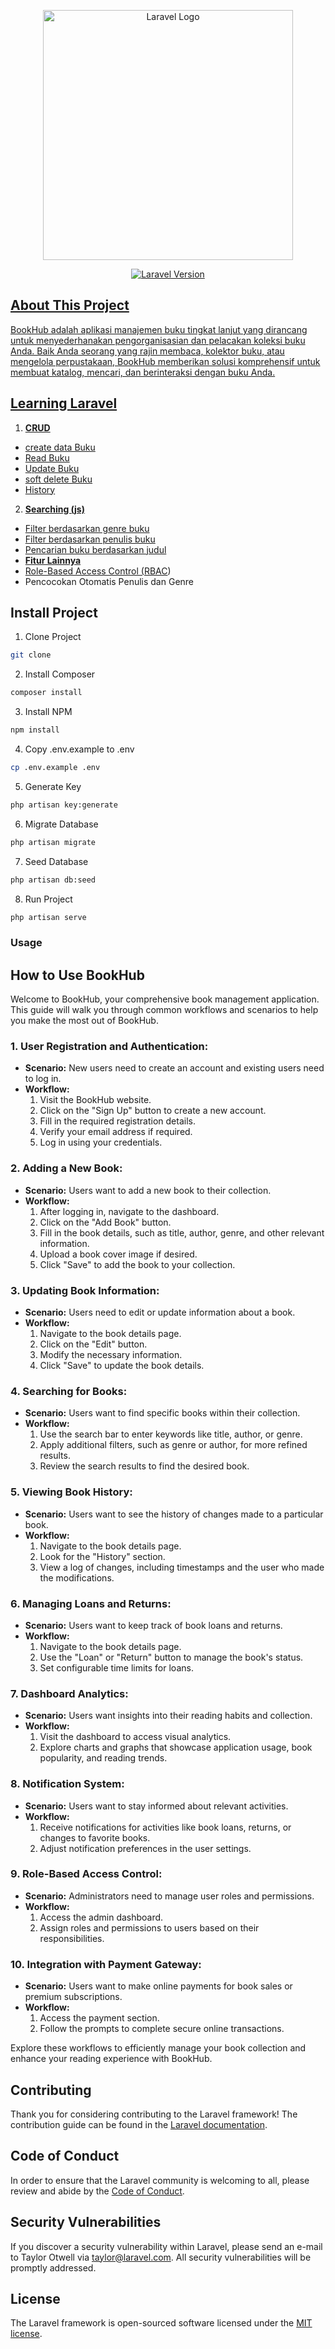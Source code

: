 <p align="center">
    <a href="https://laravel.com" target="_blank">
        <img src="https://raw.githubusercontent.com/laravel/art/master/logo-lockup/5%20SVG/2%20CMYK/1%20Full%20Color/laravel-logolockup-cmyk-red.svg"
            width="400" alt="Laravel Logo">
    </a>
</p>

<p align="center">
    <!-- laravel version 10 -->
    <a href="https://packagist.org/packages/laravel/framework" target="_blank">
        <img src="https://img.shields.io/packagist/v/laravel/framework?label=laravel&style=flat-square"
            alt="Laravel Version">
</p>

## About This Project
BookHub adalah aplikasi manajemen buku tingkat lanjut yang dirancang untuk menyederhanakan pengorganisasian dan
pelacakan koleksi buku Anda. Baik Anda seorang yang rajin membaca, kolektor buku, atau mengelola perpustakaan, BookHub
memberikan solusi komprehensif untuk membuat katalog, mencari, dan berinteraksi dengan buku Anda.


## Learning Laravel
1. **CRUD**
- create data Buku
- Read Buku
- Update Buku
- soft delete Buku
- History
2. **Searching (js)**
- Filter berdasarkan genre buku
- Filter berdasarkan penulis buku
- Pencarian buku berdasarkan judul
- **Fitur Lainnya**
- Role-Based Access Control ([RBAC](https://github.com/itstructure/laravel-rbac))
- Pencocokan Otomatis Penulis dan Genre

## Install Project
1. Clone Project
```bash
git clone
```
2. Install Composer
```bash
composer install
```
3. Install NPM
```bash
npm install
```
4. Copy .env.example to .env
```bash
cp .env.example .env
```
5. Generate Key
```bash
php artisan key:generate
```
6. Migrate Database
```bash
php artisan migrate
```
7. Seed Database
```bash
php artisan db:seed
```
8. Run Project
```bash
php artisan serve
```


### Usage
## How to Use BookHub

Welcome to BookHub, your comprehensive book management application. This guide will walk you through common workflows and scenarios to help you make the most out of BookHub.

### 1. **User Registration and Authentication:**
   - **Scenario:** New users need to create an account and existing users need to log in.
   - **Workflow:**
      1. Visit the BookHub website.
      2. Click on the "Sign Up" button to create a new account.
      3. Fill in the required registration details.
      4. Verify your email address if required.
      5. Log in using your credentials.

### 2. **Adding a New Book:**
   - **Scenario:** Users want to add a new book to their collection.
   - **Workflow:**
      1. After logging in, navigate to the dashboard.
      2. Click on the "Add Book" button.
      3. Fill in the book details, such as title, author, genre, and other relevant information.
      4. Upload a book cover image if desired.
      5. Click "Save" to add the book to your collection.

### 3. **Updating Book Information:**
   - **Scenario:** Users need to edit or update information about a book.
   - **Workflow:**
      1. Navigate to the book details page.
      2. Click on the "Edit" button.
      3. Modify the necessary information.
      4. Click "Save" to update the book details.

### 4. **Searching for Books:**
   - **Scenario:** Users want to find specific books within their collection.
   - **Workflow:**
      1. Use the search bar to enter keywords like title, author, or genre.
      2. Apply additional filters, such as genre or author, for more refined results.
      3. Review the search results to find the desired book.

### 5. **Viewing Book History:**
   - **Scenario:** Users want to see the history of changes made to a particular book.
   - **Workflow:**
      1. Navigate to the book details page.
      2. Look for the "History" section.
      3. View a log of changes, including timestamps and the user who made the modifications.

### 6. **Managing Loans and Returns:**
   - **Scenario:** Users want to keep track of book loans and returns.
   - **Workflow:**
      1. Navigate to the book details page.
      2. Use the "Loan" or "Return" button to manage the book's status.
      3. Set configurable time limits for loans.

### 7. **Dashboard Analytics:**
   - **Scenario:** Users want insights into their reading habits and collection.
   - **Workflow:**
      1. Visit the dashboard to access visual analytics.
      2. Explore charts and graphs that showcase application usage, book popularity, and reading trends.

### 8. **Notification System:**
   - **Scenario:** Users want to stay informed about relevant activities.
   - **Workflow:**
      1. Receive notifications for activities like book loans, returns, or changes to favorite books.
      2. Adjust notification preferences in the user settings.

### 9. **Role-Based Access Control:**
   - **Scenario:** Administrators need to manage user roles and permissions.
   - **Workflow:**
      1. Access the admin dashboard.
      2. Assign roles and permissions to users based on their responsibilities.

### 10. **Integration with Payment Gateway:**
   - **Scenario:** Users want to make online payments for book sales or premium subscriptions.
   - **Workflow:**
      1. Access the payment section.
      2. Follow the prompts to complete secure online transactions.

Explore these workflows to efficiently manage your book collection and enhance your reading experience with BookHub.


## Contributing

Thank you for considering contributing to the Laravel framework! The contribution guide can be found in the [Laravel
documentation](https://laravel.com/docs/contributions).

## Code of Conduct

In order to ensure that the Laravel community is welcoming to all, please review and abide by the [Code of
Conduct](https://laravel.com/docs/contributions#code-of-conduct).

## Security Vulnerabilities

If you discover a security vulnerability within Laravel, please send an e-mail to Taylor Otwell via
[taylor@laravel.com](mailto:taylor@laravel.com). All security vulnerabilities will be promptly addressed.

## License

The Laravel framework is open-sourced software licensed under the [MIT license](https://opensource.org/licenses/MIT).
